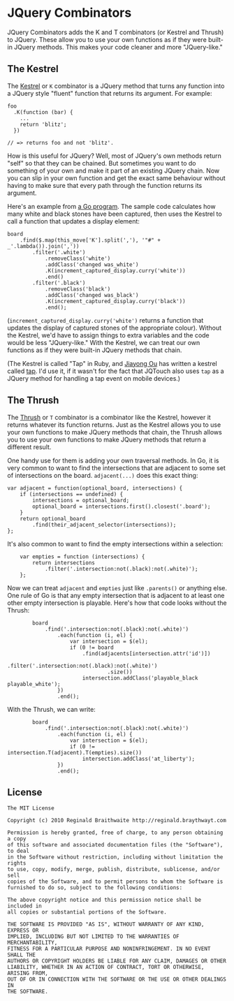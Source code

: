 JQuery Combinators
===

JQuery Combinators adds the K and T combinators (or Kestrel and Thrush) to JQuery. These allow you to use your own functions as if they were built-in JQuery methods. This makes your code cleaner and more "JQuery-like."

The Kestrel
---

The [Kestrel][k] or `K` combinator is a JQuery method that turns any function into a JQuery style "fluent" function that returns its argument. For example:

    foo
      .K(function (bar) {
        ...
        return 'blitz';
      })
  
    // => returns foo and not 'blitz'.
  
How is this useful for JQuery? Well, most of JQuery's own methods return "self" so that they can be chained. But sometimes you want to do something of your own and make it part of an existing JQuery chain. Now you can slip in your own function and get the exact same behaviour without having to make sure that every path through the function returns its argument.

Here's an example from [a Go program][go]. The sample code calculates how many white and black stones have been captured, then uses the Kestrel to call a function that updates a display element:

    board
    	.find($.map(this_move['K'].split(','), '"#" + _'.lambda()).join(','))
    		.filter('.white')
    			.removeClass('white')
    			.addClass('changed was_white')
    			.K(increment_captured_display.curry('white'))
    			.end()
    		.filter('.black')
    			.removeClass('black')
    			.addClass('changed was_black')
    			.K(increment_captured_display.curry('black'))
    			.end();
  			
(`increment_captured_display.curry('white')` returns a function that updates the display of captured stones of the appropriate colour). Without the Kestrel, we'd have to assign things to extra variables and the code would be less "JQuery-like." With the Kestrel, we can treat our own functions as if they were built-in JQuery methods that chain.

(The Kestrel is called "Tap" in Ruby, and [Jiayong Ou][jou] has written a kestrel called [tap][tap]. I'd use it, if it wasn't for the fact that JQTouch also uses `tap` as a JQuery method for handling a tap event on mobile devices.)

The Thrush
---

The [Thrush][t] or `T` combinator is a combinator like the Kestrel, however it returns whatever its function returns. Just as the Kestrel allows you to use your own functions to make JQuery methods that chain, the Thrush allows you to use your own functions to make JQuery methods that return a different result.

One handy use for them is adding your own traversal methods. In Go, it is very common to want to find the intersections that are adjacent to some set of intersections on the board. `adjacent(...)` does this exact thing:

    var adjacent = function(optional_board, intersections) {
    	if (intersections == undefined) {
    		intersections = optional_board;
    		optional_board = intersections.first().closest('.board');
    	}
    	return optional_board
    		.find(their_adjacent_selector(intersections));
    };

It's also common to want to find the empty intersections within a selection:

		var empties = function (intersections) {
			return intersections
				.filter('.intersection:not(.black):not(.white)');
		};
    
Now we can treat `adjacent` and `empties` just like `.parents()` or anything else. One rule of Go is that any empty intersection that is adjacent to at least one other empty intersection is playable. Here's how that code looks without the Thrush:

			board
				.find('.intersection:not(.black):not(.white)')
					.each(function (i, el) {
						var intersection = $(el);
						if (0 != board
							.find(adjacents[intersection.attr('id')])
								.filter('.intersection:not(.black):not(.white)')
									.size())
							intersection.addClass('playable_black playable_white');
					})
					.end();

With the Thrush, we can write:

			board
				.find('.intersection:not(.black):not(.white)')
					.each(function (i, el) {
						var intersection = $(el);
						if (0 != intersection.T(adjacent).T(empties).size())
							intersection.addClass('at_liberty');
					})
					.end();

License
---

    The MIT License

    Copyright (c) 2010 Reginald Braithwaite http://reginald.braythwayt.com

    Permission is hereby granted, free of charge, to any person obtaining a copy
    of this software and associated documentation files (the "Software"), to deal
    in the Software without restriction, including without limitation the rights
    to use, copy, modify, merge, publish, distribute, sublicense, and/or sell
    copies of the Software, and to permit persons to whom the Software is
    furnished to do so, subject to the following conditions:

    The above copyright notice and this permission notice shall be included in
    all copies or substantial portions of the Software.

    THE SOFTWARE IS PROVIDED "AS IS", WITHOUT WARRANTY OF ANY KIND, EXPRESS OR
    IMPLIED, INCLUDING BUT NOT LIMITED TO THE WARRANTIES OF MERCHANTABILITY,
    FITNESS FOR A PARTICULAR PURPOSE AND NONINFRINGEMENT. IN NO EVENT SHALL THE
    AUTHORS OR COPYRIGHT HOLDERS BE LIABLE FOR ANY CLAIM, DAMAGES OR OTHER
    LIABILITY, WHETHER IN AN ACTION OF CONTRACT, TORT OR OTHERWISE, ARISING FROM,
    OUT OF OR IN CONNECTION WITH THE SOFTWARE OR THE USE OR OTHER DEALINGS IN
    THE SOFTWARE.
					
[k]: http://github.com/raganwald/homoiconic/blob/master/2008-10-29/kestrel.markdown#readme
[t]: http://github.com/raganwald/homoiconic/blob/master/2008-10-30/thrush.markdown#readme
[go]: http://raganwald.github.com/go/
[jou]: http://orly.ch/
[tap]: http://github.com/jou/jquery.tap.js
[raganwald]: http://reginald.braythwayt.com